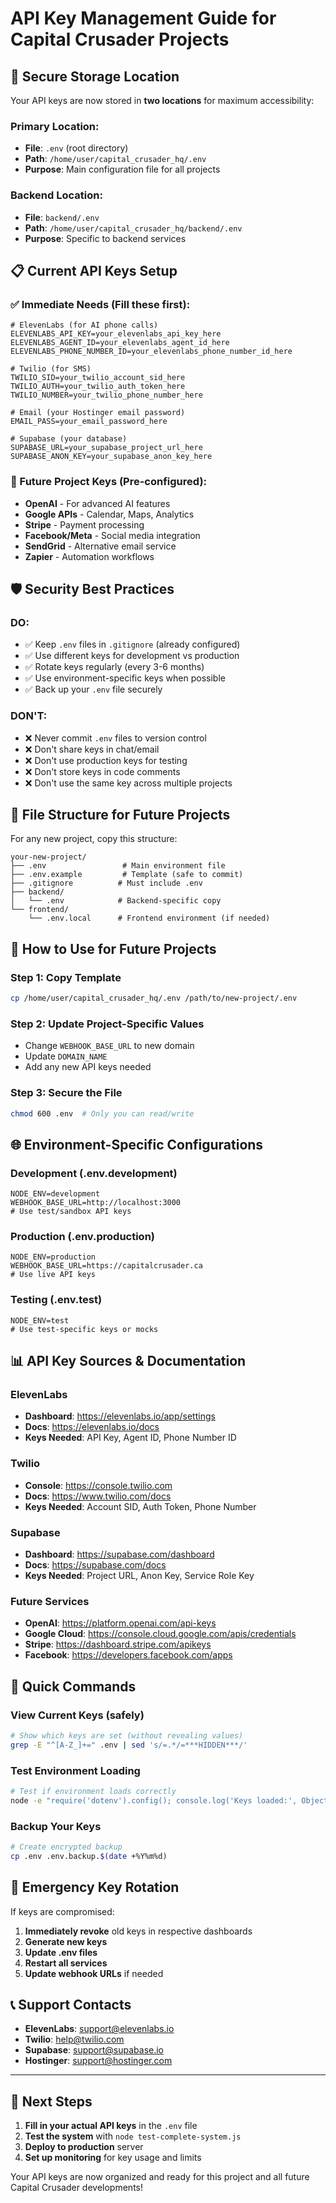 # API Key Management Guide for Capital Crusader Projects

## 🔐 Secure Storage Location

Your API keys are now stored in **two locations** for maximum accessibility:

### Primary Location:
- **File**: `.env` (root directory)
- **Path**: `/home/user/capital_crusader_hq/.env`
- **Purpose**: Main configuration file for all projects

### Backend Location:
- **File**: `backend/.env` 
- **Path**: `/home/user/capital_crusader_hq/backend/.env`
- **Purpose**: Specific to backend services

## 📋 Current API Keys Setup

### ✅ Immediate Needs (Fill these first):
```env
# ElevenLabs (for AI phone calls)
ELEVENLABS_API_KEY=your_elevenlabs_api_key_here
ELEVENLABS_AGENT_ID=your_elevenlabs_agent_id_here
ELEVENLABS_PHONE_NUMBER_ID=your_elevenlabs_phone_number_id_here

# Twilio (for SMS)
TWILIO_SID=your_twilio_account_sid_here
TWILIO_AUTH=your_twilio_auth_token_here
TWILIO_NUMBER=your_twilio_phone_number_here

# Email (your Hostinger email password)
EMAIL_PASS=your_email_password_here

# Supabase (your database)
SUPABASE_URL=your_supabase_project_url_here
SUPABASE_ANON_KEY=your_supabase_anon_key_here
```

### 🚀 Future Project Keys (Pre-configured):
- **OpenAI** - For advanced AI features
- **Google APIs** - Calendar, Maps, Analytics
- **Stripe** - Payment processing
- **Facebook/Meta** - Social media integration
- **SendGrid** - Alternative email service
- **Zapier** - Automation workflows

## 🛡️ Security Best Practices

### DO:
- ✅ Keep `.env` files in `.gitignore` (already configured)
- ✅ Use different keys for development vs production
- ✅ Rotate keys regularly (every 3-6 months)
- ✅ Use environment-specific keys when possible
- ✅ Back up your `.env` file securely

### DON'T:
- ❌ Never commit `.env` files to version control
- ❌ Don't share keys in chat/email
- ❌ Don't use production keys for testing
- ❌ Don't store keys in code comments
- ❌ Don't use the same key across multiple projects

## 📁 File Structure for Future Projects

For any new project, copy this structure:

```
your-new-project/
├── .env                 # Main environment file
├── .env.example         # Template (safe to commit)
├── .gitignore          # Must include .env
├── backend/
│   └── .env            # Backend-specific copy
└── frontend/
    └── .env.local      # Frontend environment (if needed)
```

## 🔄 How to Use for Future Projects

### Step 1: Copy Template
```bash
cp /home/user/capital_crusader_hq/.env /path/to/new-project/.env
```

### Step 2: Update Project-Specific Values
- Change `WEBHOOK_BASE_URL` to new domain
- Update `DOMAIN_NAME` 
- Add any new API keys needed

### Step 3: Secure the File
```bash
chmod 600 .env  # Only you can read/write
```

## 🌐 Environment-Specific Configurations

### Development (.env.development)
```env
NODE_ENV=development
WEBHOOK_BASE_URL=http://localhost:3000
# Use test/sandbox API keys
```

### Production (.env.production)
```env
NODE_ENV=production
WEBHOOK_BASE_URL=https://capitalcrusader.ca
# Use live API keys
```

### Testing (.env.test)
```env
NODE_ENV=test
# Use test-specific keys or mocks
```

## 📊 API Key Sources & Documentation

### ElevenLabs
- **Dashboard**: https://elevenlabs.io/app/settings
- **Docs**: https://elevenlabs.io/docs
- **Keys Needed**: API Key, Agent ID, Phone Number ID

### Twilio
- **Console**: https://console.twilio.com
- **Docs**: https://www.twilio.com/docs
- **Keys Needed**: Account SID, Auth Token, Phone Number

### Supabase
- **Dashboard**: https://supabase.com/dashboard
- **Docs**: https://supabase.com/docs
- **Keys Needed**: Project URL, Anon Key, Service Role Key

### Future Services
- **OpenAI**: https://platform.openai.com/api-keys
- **Google Cloud**: https://console.cloud.google.com/apis/credentials
- **Stripe**: https://dashboard.stripe.com/apikeys
- **Facebook**: https://developers.facebook.com/apps

## 🔧 Quick Commands

### View Current Keys (safely)
```bash
# Show which keys are set (without revealing values)
grep -E "^[A-Z_]+=" .env | sed 's/=.*/=***HIDDEN***/'
```

### Test Environment Loading
```bash
# Test if environment loads correctly
node -e "require('dotenv').config(); console.log('Keys loaded:', Object.keys(process.env).filter(k => k.includes('API')).length)"
```

### Backup Your Keys
```bash
# Create encrypted backup
cp .env .env.backup.$(date +%Y%m%d)
```

## 🚨 Emergency Key Rotation

If keys are compromised:

1. **Immediately revoke** old keys in respective dashboards
2. **Generate new keys** 
3. **Update .env files**
4. **Restart all services**
5. **Update webhook URLs** if needed

## 📞 Support Contacts

- **ElevenLabs**: support@elevenlabs.io
- **Twilio**: help@twilio.com  
- **Supabase**: support@supabase.io
- **Hostinger**: support@hostinger.com

---

## 🎯 Next Steps

1. **Fill in your actual API keys** in the `.env` file
2. **Test the system** with `node test-complete-system.js`
3. **Deploy to production** server
4. **Set up monitoring** for key usage and limits

Your API keys are now organized and ready for this project and all future Capital Crusader developments!
